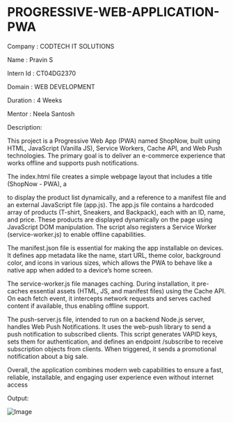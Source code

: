 # PROGRESSIVE-WEB-APPLICATION-PWA

Company : CODTECH IT SOLUTIONS

Name : Pravin S

Intern Id : CT04DG2370

Domain : WEB DEVELOPMENT

Duration : 4 Weeks

Mentor : Neela Santosh

Description:

This project is a Progressive Web App (PWA) named ShopNow, built using HTML, JavaScript (Vanilla JS), Service Workers, Cache API, and Web Push technologies. The primary goal is to deliver an e-commerce experience that works offline and supports push notifications.

The index.html file creates a simple webpage layout that includes a title (ShopNow - PWA), a <div> to display the product list dynamically, and a reference to a manifest file and an external JavaScript file (app.js). The app.js file contains a hardcoded array of products (T-shirt, Sneakers, and Backpack), each with an ID, name, and price. These products are displayed dynamically on the page using JavaScript DOM manipulation. The script also registers a Service Worker (service-worker.js) to enable offline capabilities.

The manifest.json file is essential for making the app installable on devices. It defines app metadata like the name, start URL, theme color, background color, and icons in various sizes, which allows the PWA to behave like a native app when added to a device’s home screen.

The service-worker.js file manages caching. During installation, it pre-caches essential assets (HTML, JS, and manifest files) using the Cache API. On each fetch event, it intercepts network requests and serves cached content if available, thus enabling offline support.

The push-server.js file, intended to run on a backend Node.js server, handles Web Push Notifications. It uses the web-push library to send a push notification to subscribed clients. This script generates VAPID keys, sets them for authentication, and defines an endpoint /subscribe to receive subscription objects from clients. When triggered, it sends a promotional notification about a big sale.

Overall, the application combines modern web capabilities to ensure a fast, reliable, installable, and engaging user experience even without internet access

Output:

![Image](https://github.com/user-attachments/assets/610d4f26-ae00-453f-9890-4982582fe789)
